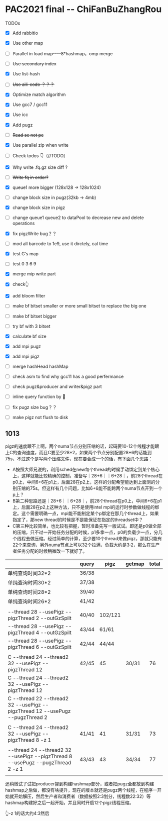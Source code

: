 # PAC2021 final -- ChiFanBuZhangRou

TODOs

- [x] Add rabbitio
- [x] Use other map
- [ ] Parallel in load map----8*hashmap，omp merge
- [ ] ~~Use secondary index~~
- [x] Use list-hash
- [ ] ~~Use aili-code ？？？~~
- [x] Optimize match algorithm
- [x] Use gcc7 / gcc11
- [x] Use icc
- [x] Add pugz
- [ ] ~~Read se not pe~~
- [x] Use parallel zip when write
- [ ] Check todos 👇（//TODO）
- [x] Why write .fq.gz size diff ?
- [ ] ~~Write fq in order?~~
- [x] queue1 more bigger (128x128 -> 128x1024)
- [ ] change block size in pugz(32kb -> 4mb)
- [x] change block size in pigz
- [ ] change queue1 queue2 to dataPool to decrease new and delete operations
- [x] fix pigzWrite bug？？
- [ ] mod all barcode to 1e9, use it dirctely, cal time
- [x] test G‘s map
- [ ] test 0 3 6 9
- [x] merge mip write part
- [x] check👆
- [x] add bloom filter
- [ ] make bf bitset smaller or more small bitset to replace the big one
- [ ] make bf bitset bigger
- [ ] try bf with 3 bitset
- [x] calculate bf size
- [x] add mpi pugz
- [x] add mpi pigz
- [ ] merge hashHead hashMap
- [ ] check asm to find why gcc11 has a good perfermance
- [ ] check pugz&producer and writer&pigz part
- [ ] inline query function by 👋
- [ ] fix pugz size bug？？
- [ ] make pigz not flush to disk





## 1013

pigz的速度跟不上啊，两个numa节点分别压缩的话，起码要10-12个线程才能跟上C的查询速度，而且C要至少28*2，如果两个节点分别配置28+6的话能到75s，不过这个是写两个压缩文件，现在要合成一个的话，有下面几个思路：

- A按照大师兄说的，利用sched在new每个thread的时候手动绑定到某个核心上，这样就能比较精确的控制，准备写｜28+6｜｜6+28｜，前28个thread在p0上，中间6+6在p1上，后面28在p2上，这样的分配希望能达到上面测的分别压缩的75s。但这样有几个问题，比如6+6能不能跨两个numa节点开到一个p上？
- B第二种思路还是｜28+6｜｜6+28｜，前28个thread在p0上，中间6+6在p1上，后面28在p2上这种方法，只不是使用intel mpi的运行时参数做线程的绑定。这个需要明确一点，mpi能不能制定某个p绑定在那几个thread上，如果指定了，那new thread的时候是不是能保证在指定的threadset中？
- C第三种比较简单，也比较有把握，暂时准备先写一版试试。即还是p0做全部的压缩，只不过一开始任务分配的时候，p1多拿一点，p0的负载少一点，分几个线程去做压缩。经过简单的计算，至少要10个thread来做pigz，那就只能有22个来查询，另外numa节点上可以32个拉满，负载大约是3:2，那么在生产者任务分配的时候稍微改一下就好了。

|                                                              | query | pigz    | getmap | total |
| ------------------------------------------------------------ | ----- | ------- | ------ | ----- |
| 单纯查询时间32*2                                             | 36/38 |         |        |       |
| 单纯查询时间30*2                                             | 37/38 |         |        |       |
| 单纯查询时间28*2                                             | 39/40 |         |        |       |
| 单纯查询时间26*2                                             | 41/42 |         |        |       |
|                                                              |       |         |        |       |
| --thread 28 --usePigz --pigzThread 2 --outGzSpilt            | 40/40 | 102/121 |        |       |
| --thread 28 --usePigz --pigzThread 4 --outGzSpilt            | 43/44 | 61/61   |        |       |
| --thread 28 --usePigz --pigzThread 6 --outGzSpilt            | 42/44 | 44/44   |        |       |
|                                                              |       |         |        |       |
| C --thread 24 --thread2 32 --usePigz --pigzThread 12         | 42/45 | 45      | 30/31  | 76    |
| C --thread 24 --thread2 32 --usePigz --pigzThread 12         |       |         |        |       |
| C --thread 22 --thread2 32 --usePigz --pigzThread 12 --usePugz --pugzThread 2 |       |         |        |       |
|                                                              |       |         |        |       |
| C --thread 24 --thread2 32 --usePigz --pigzThread 8 -z 1     | 41/41 | 41      | 31/31  | 73    |
|                                                              |       |         |        |       |
| --thread 24 --thread2 32 --usePigz --pigzThread 8 --usePugz --pugzThread 2 -z 1 | 43/43 | 43      | 34/34  | 77    |
|                                                              |       |         |        |       |

还稍微试了试把producer挪到构建hashmap部分，或者把pugz全都放到构建hashmap之后做，都没有啥提升，现在的版本就还是pugz两个线程，在程序一开始就开始解压，然后生产者和消费者（数据按照2:3划分，线程数22:32）等hashmap构建好之后一起开始，并且同时开启12个pigz线程压缩。

👆-z 1的话大约4:3然后